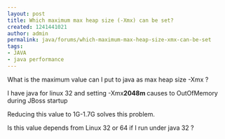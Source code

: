 ```yaml
---
layout: post
title: Which maximum max heap size (-Xmx) can be set?
created: 1241441021
author: admin
permalink: java/forums/which-maximum-max-heap-size-xmx-can-be-set
tags:
- JAVA
- java performance
---
```

<p>What is the maximum value can I put to java as max heap size -Xmx ?</p>
<p>I have java for linux 32 and setting -Xmx<strong>2048m </strong>causes to OutOfMemory during JBoss startup<strong> </strong></p>
<p>Reducing this value to 1G-1.7G solves this problem.</p>
<p>Is this value depends from Linux 32 or 64 if I run under java 32 ?</p>
